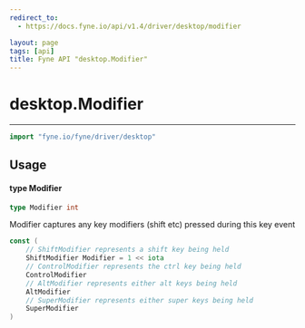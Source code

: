 ```yaml
---
redirect_to:
  - https://docs.fyne.io/api/v1.4/driver/desktop/modifier

layout: page
tags: [api]
title: Fyne API "desktop.Modifier"
---
```



# desktop.Modifier
---
```go
import "fyne.io/fyne/driver/desktop"
```

## Usage

#### type Modifier

```go
type Modifier int
```

Modifier captures any key modifiers (shift etc) pressed during this key event

```go
const (
	// ShiftModifier represents a shift key being held
	ShiftModifier Modifier = 1 << iota
	// ControlModifier represents the ctrl key being held
	ControlModifier
	// AltModifier represents either alt keys being held
	AltModifier
	// SuperModifier represents either super keys being held
	SuperModifier
)
```
